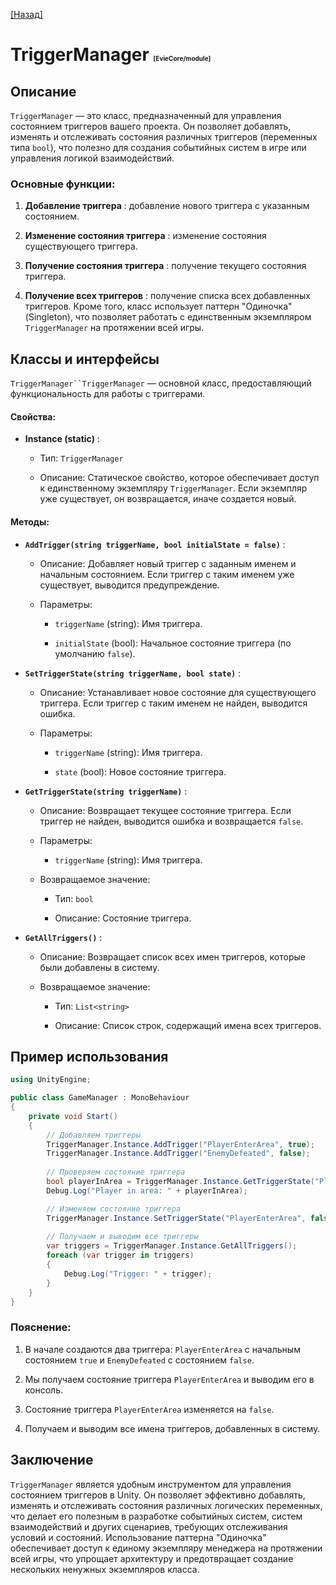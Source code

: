 [[Назад]](./main.md)

# TriggerManager <span style="font-size: 10px">[EvieCore/module]</span>

## Описание 
`TriggerManager` — это класс, предназначенный для управления состоянием триггеров вашего проекта. Он позволяет добавлять, изменять и отслеживать состояния различных триггеров (переменных типа `bool`), что полезно для создания событийных систем в игре или управления логикой взаимодействий.
### Основные функции: 
 
1. **Добавление триггера** : добавление нового триггера с указанным состоянием.
 
2. **Изменение состояния триггера** : изменение состояния существующего триггера.
 
3. **Получение состояния триггера** : получение текущего состояния триггера.
 
4. **Получение всех триггеров** : получение списка всех добавленных триггеров.
Кроме того, класс использует паттерн "Одиночка" (Singleton), что позволяет работать с единственным экземпляром `TriggerManager` на протяжении всей игры.
## Классы и интерфейсы 
`TriggerManager``TriggerManager` — основной класс, предоставляющий функциональность для работы с триггерами.
#### Свойства: 
 
- **Instance (static)** : 
  - Тип: `TriggerManager`
 
  - Описание: Статическое свойство, которое обеспечивает доступ к единственному экземпляру `TriggerManager`. Если экземпляр уже существует, он возвращается, иначе создается новый.

#### Методы: 
 
- **`AddTrigger(string triggerName, bool initialState = false)`** :
  - Описание: Добавляет новый триггер с заданным именем и начальным состоянием. Если триггер с таким именем уже существует, выводится предупреждение.
 
  - Параметры: 
    - `triggerName` (string): Имя триггера.
 
    - `initialState` (bool): Начальное состояние триггера (по умолчанию `false`).
 
- **`SetTriggerState(string triggerName, bool state)`** :
  - Описание: Устанавливает новое состояние для существующего триггера. Если триггер с таким именем не найден, выводится ошибка.
 
  - Параметры: 
    - `triggerName` (string): Имя триггера.
 
    - `state` (bool): Новое состояние триггера.
 
- **`GetTriggerState(string triggerName)`** : 
  - Описание: Возвращает текущее состояние триггера. Если триггер не найден, выводится ошибка и возвращается `false`.
 
  - Параметры: 
    - `triggerName` (string): Имя триггера.
 
  - Возвращаемое значение: 
    - Тип: `bool`

    - Описание: Состояние триггера.
 
- **`GetAllTriggers()`** :
  - Описание: Возвращает список всех имен триггеров, которые были добавлены в систему.
 
  - Возвращаемое значение: 
    - Тип: `List<string>`

    - Описание: Список строк, содержащий имена всех триггеров.

## Пример использования 


```csharp
using UnityEngine;

public class GameManager : MonoBehaviour
{
    private void Start()
    {
        // Добавляем триггеры
        TriggerManager.Instance.AddTrigger("PlayerEnterArea", true);
        TriggerManager.Instance.AddTrigger("EnemyDefeated", false);
        
        // Проверяем состояние триггера
        bool playerInArea = TriggerManager.Instance.GetTriggerState("PlayerEnterArea");
        Debug.Log("Player in area: " + playerInArea);

        // Изменяем состояние триггера
        TriggerManager.Instance.SetTriggerState("PlayerEnterArea", false);
        
        // Получаем и выводим все триггеры
        var triggers = TriggerManager.Instance.GetAllTriggers();
        foreach (var trigger in triggers)
        {
            Debug.Log("Trigger: " + trigger);
        }
    }
}
```

### Пояснение: 
 
1. В начале создаются два триггера: `PlayerEnterArea` с начальным состоянием `true` и `EnemyDefeated` с состоянием `false`.
 
2. Мы получаем состояние триггера `PlayerEnterArea` и выводим его в консоль.
 
3. Состояние триггера `PlayerEnterArea` изменяется на `false`.

4. Получаем и выводим все имена триггеров, добавленных в систему.

## Заключение 
`TriggerManager` является удобным инструментом для управления состоянием триггеров в Unity. Он позволяет эффективно добавлять, изменять и отслеживать состояния различных логических переменных, что делает его полезным в разработке событийных систем, систем взаимодействий и других сценариев, требующих отслеживания условий и состояний. Использование паттерна "Одиночка" обеспечивает доступ к единому экземпляру менеджера на протяжении всей игры, что упрощает архитектуру и предотвращает создание нескольких ненужных экземпляров класса.